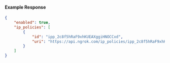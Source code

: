 <!-- Code generated for API Clients. DO NOT EDIT. -->

#### Example Response

```json
{
	"enabled": true,
	"ip_policies": [
		{
			"id": "ipp_2c8f5hRaF9xhKUEAXggiHNOCCxd",
			"uri": "https://api.ngrok.com/ip_policies/ipp_2c8f5hRaF9xhKUEAXggiHNOCCxd"
		}
	]
}
```
